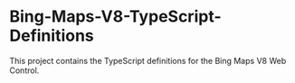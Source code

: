 # Bing-Maps-V8-TypeScript-Definitions
This project contains the TypeScript definitions for the Bing Maps V8 Web Control.
